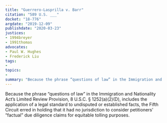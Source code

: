 ```yaml
---
title: "Guerrero-Lasprilla v. Barr"
citation: "589 U.S. ___"
docket: "18-776"
argdate: "2019-12-09"
publishdate: "2020-03-23"
justices:
- 1994breyer
- 1991thomas
advocates:
- Paul W. Hughes
- Frederick Liu
tags:
- 
topics:
- 
summary: "Because the phrase “questions of law” in the Immigration and Nationality Act’s Limited Review Provision, 8 U.S.C. § 1252(a)(2)(D), includes the application of a legal standard to undisputed or established facts, the Fifth Circuit erred in holding that it had no jurisdiction to consider petitioners’ “factual” due diligence claims for equitable tolling purposes."
---
```

Because the phrase “questions of law” in the Immigration and Nationality Act’s Limited Review Provision, 8 U.S.C. § 1252(a)(2)(D), includes the application of a legal standard to undisputed or established facts, the Fifth Circuit erred in holding that it had no jurisdiction to consider petitioners’ “factual” due diligence claims for equitable tolling purposes.